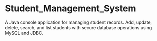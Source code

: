 # Student_Management_System
A Java console application for managing student records. Add, update, delete, search, and list students with secure database operations using MySQL and JDBC.
